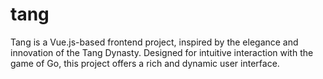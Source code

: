 # tang
Tang is a Vue.js-based frontend project, inspired by the elegance and innovation of the Tang Dynasty. Designed for intuitive interaction with the game of Go, this project offers a rich and dynamic user interface.

